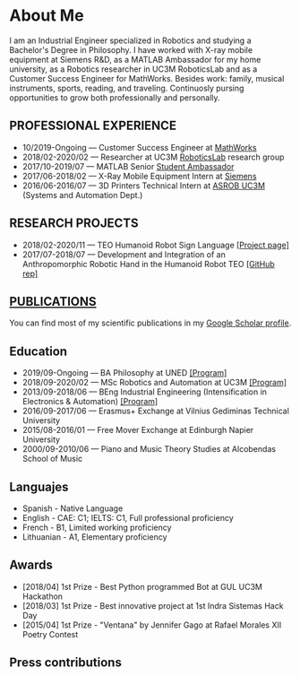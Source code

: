 # About Me

I am an Industrial Engineer specialized in Robotics and studying a Bachelor's Degree in Philosophy. I have worked with X-ray mobile equipment at Siemens R&D, as a MATLAB Ambassador for my home university, as a Robotics researcher in UC3M RoboticsLab and as a Customer Success Engineer for MathWorks. Besides work: family, musical instruments, sports, reading, and traveling. Continuosly pursing opportunities to grow both professionally and personally.


## PROFESSIONAL EXPERIENCE

* 10/2019-Ongoing — Customer Success Engineer at [MathWorks](https://es.mathworks.com/) <br>
* 2018/02-2020/02 — Researcher at UC3M [RoboticsLab](http://roboticslab.uc3m.es/roboticslab/) research group <br>
* 2017/10-2019/07 — MATLAB Senior [Student Ambassador](https://es.mathworks.com/academia/students/student-ambassadors.html) <br>
* 2017/06-2018/02 — X-Ray Mobile Equipment Intern at [Siemens](https://www.siemens-healthineers.com/es) <br>
* 2016/06-2016/07 — 3D Printers Technical Intern at [ASROB UC3M](https://asrob.uc3m.es/) (Systems and Automation Dept.) 

## RESEARCH PROJECTS

* 2018/02-2020/11 — TEO Humanoid Robot Sign Language [[Project page]](http://roboticslab.uc3m.es/roboticslab/robottypeandapp/robot-sign-language) <br>
* 2017/07-2018/07 — Development and Integration of an Anthropomorphic Robotic Hand in the Humanoid Robot TEO [[GitHub rep]](https://github.com/roboticslab-uc3m/Dextra)

## [PUBLICATIONS](papers.html)

You can find most of my scientific publications in my [Google Scholar profile](https://scholar.google.es/citations?user=8wrwg4sAAAAJ&hl=es&authuser=1).


## Education

* 2019/09-Ongoing — BA Philosophy at UNED [[Program]](http://portal.uned.es/portal/page?_pageid=93,71398199&_dad=portal&_schema=PORTAL&idTitulacion=7001) <br>
* 2018/09-2020/02 — MSc Robotics and Automation at UC3M [[Program]](https://www.uc3m.es/master/robotics#curriculum) <br>
* 2013/09-2018/06 — BEng Industrial Engineering (Intensification in Electronics & Automation) [[Program]](https://www.uc3m.es/bachelor-degree/industrial-technologies#program_previousprogram) <br>
* 2016/09-2017/06 — Erasmus+ Exchange at Vilnius Gediminas Technical University <br>
* 2015/08-2016/01 — Free Mover Exchange at Edinburgh Napier University <br>
* 2000/09-2010/06 — Piano and Music Theory Studies at Alcobendas School of Music

## Languajes
* Spanish - Native Language
* English - CAE: C1; IELTS: C1, Full professional proficiency
* French - B1, Limited working proficiency
* Lithuanian - A1, Elementary proficiency

## Awards
* [2018/04] 1st Prize - Best Python programmed Bot at GUL UC3M Hackathon
* [2018/03] 1st Prize - Best innovative project at 1st Indra Sistemas Hack Day
* [2015/04] 1st Prize - "Ventana" by Jennifer Gago at Rafael Morales XII Poetry Contest

## Press contributions

